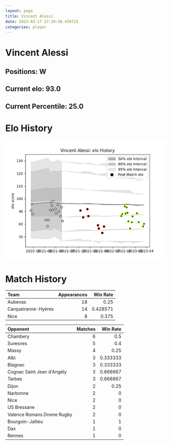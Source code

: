 ```yaml
---  
layout: page  
title: Vincent Alessi  
date: 2023-03-17 17:39:58.439715  
categories: player  
---
```

# Vincent Alessi

## Positions: W

## Current elo: 93.0

## Current Percentile: 25.0

# Elo History


![elo history](history_VincentAlessi.png)
# Match History


| Team                |   Appearances |   Win Rate |
|:--------------------|--------------:|-----------:|
| Aubenas             |            18 |   0.25     |
| Carqueiranne-Hyères |            14 |   0.428571 |
| Nice                |             8 |   0.375    |

| Opponent                   |   Matches |   Win Rate |
|:---------------------------|----------:|-----------:|
| Chambery                   |         6 |   0.5      |
| Suresnes                   |         5 |   0.4      |
| Massy                      |         4 |   0.25     |
| Albi                       |         3 |   0.333333 |
| Blagnac                    |         3 |   0.333333 |
| Cognac Saint Jean d'Angély |         3 |   0.666667 |
| Tarbes                     |         3 |   0.666667 |
| Dijon                      |         2 |   0.25     |
| Narbonne                   |         2 |   0        |
| Nice                       |         2 |   0        |
| US Bressane                |         2 |   0        |
| Valence Romans Drome Rugby |         2 |   0        |
| Bourgoin-Jallieu           |         1 |   1        |
| Dax                        |         1 |   0        |
| Rennes                     |         1 |   0        |